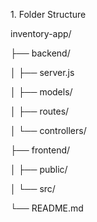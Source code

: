 1\. Folder Structure

inventory-app/

├── backend/

│ ├── server.js

│ ├── models/

│ ├── routes/

│ └── controllers/

├── frontend/

│ ├── public/

│ └── src/

└── README.md